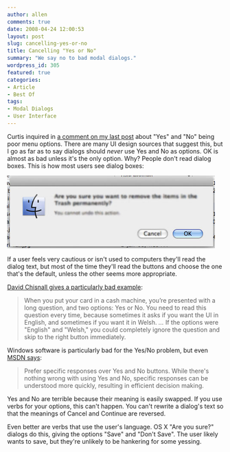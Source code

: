 ```yaml
---
author: allen
comments: true
date: 2008-04-24 12:00:53
layout: post
slug: cancelling-yes-or-no
title: Cancelling "Yes or No"
summary: "We say no to bad modal dialogs."
wordpress_id: 305
featured: true
categories:
- Article
- Best Of
tags:
- Modal Dialogs
- User Interface
---
```


Curtis inquired in [a comment on my last post](http://www.antipode.ca/2008/you-will-lose-all-unsaved-progress/#comment-1165) about "Yes" and "No" being poor menu options. There are many UI design sources that suggest this, but I go as far as to say dialogs should _never_ use Yes and No as options. OK is almost as bad unless it's the only option. Why? People don't read dialog boxes. This is how most users see dialog boxes:

![](/images/wp-uploads/2008/04/okdialog.jpg)

If a user feels very cautious or isn't used to computers they'll read the dialog text, but most of the time they'll read the buttons and choose the one that's the default, unless the other seems more appropriate.

[David Chisnall gives a particularly bad example](http://www.informit.com/articles/article.aspx?p=1146301):


> When you put your card in a cash machine, you’re presented with a long question, and two options: Yes or No. You need to read this question every time, because sometimes it asks if you want the UI in English, and sometimes if you want it in Welsh. _..._ If the options were "English" and "Welsh," you could completely ignore the question and skip to the right button immediately.


Windows software is particularly bad for the Yes/No problem, but even [MSDN says](http://msdn2.microsoft.com/en-us/library/aa974176.aspx):


> Prefer specific responses over Yes and No buttons. While there's nothing wrong with using Yes and No, specific responses can be understood more quickly, resulting in efficient decision making.


Yes and No are terrible because their meaning is easily swapped. If you use verbs for your options, this can't happen. You can't rewrite a dialog's text so that the meanings of Cancel and Continue are reversed.

Even better are verbs that use the user's language. OS X "Are you sure?" dialogs do this, giving the options "Save" and "Don't Save". The user likely wants to save, but they're unlikely to be hankering for some yessing.
